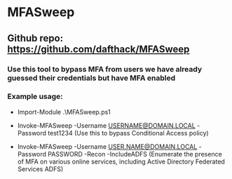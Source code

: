 # MFASweep

## Github repo: https://github.com/dafthack/MFASweep

### Use this tool to bypass MFA from users we have already guessed their credentials but have MFA enabled

### Example usage:

 - Import-Module .\MFASweep.ps1

 - Invoke-MFASweep -Username USERNAME@DOMAIN.LOCAL -Password test1234 (Use this to bypass Conditional Access policy)

 - Invoke-MFASweep -Username USER.NAME@DOMAIN.LOCAL -Password PASSWORD -Recon -IncludeADFS (Enumerate the presence of MFA on various online services, including Active Directory Federated Services ADFS)
